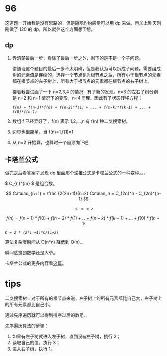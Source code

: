 # 96
这道题一开始我是没有思路的，但是隐隐约约感觉可以用 dp 来做。再加上昨天刚刚做了 120 的 dp，所以就往这个方面想了想。

## dp

1. 弄清楚最后一步，看除了最后一步之外，剩下的是不是一个子问题。

    讲道理这个题目的最后一步不太明确，但是我认为可以拆成子问题。需要组成树的元素值是连续的，选择一个节点作为根节点之后，所有小于根节点的元素都在根节点的左子树上，所有大于根节点的元素都在根节点的右子树上。

    接着我尝试画了一下 n=2,3,4 的情况，有了新的发现。n=3 的左右子树分别是 n=2 和 n=1 情况下的变形，n=4 同理。因此有了状态转移方程：

    *`f(n) = f(n-1)*f(0) + f(n-2)*f(1) + ... + f(n-k)*f(k-1) + ... + f(0)*f(n-1)`*

2. 数组 f 已经弄好了，f(n) 表示 1,2,...,n 有 f(n) 种二叉搜索树。

3. 边界也很简单，当 f(n)=1,f(1)=1

4. 从 n=2 开始算，也算时一个自顶向下吧


## 卡塔兰公式
做完之后看答案才发现 dp 里面那个递推公式是卡塔兰公式的一种变种。。。

$ C_{n}^{m} $ 是组合数。

$$ Catalan_{n+1} = \frac {2(2n+1)}{n+2} Catalan_n = C_{2n}^n - C_{2n}^{n-1} $$ 

$$ <==> $$

$$ f(n) = f(n-1)*f(0) + f(n-2)*f(1) + ... + f(n-k)*f(k-1) + ... + f(0)*f(n-1) $$

*`C = 2 * (2*i +1)*C/(i+2)`*

算法复杂度瞬间从 O(n*n) 降低到 O(n)...

瞬间感觉到数学还是大爷。

卡塔兰公式的更多内容看[这篇](https://baike.baidu.com/item/catalan/7605685?fr=aladdin)。



# tips
二叉搜索树：对于所有的根节点来说，左子树上的所有元素都比自己大，右子树上的所有元素都比自己小。

通过先序遍历就可以得到排序过后的数组。

先序遍历算法的步骤：

1. 如果有左子树就进入左子树，直到没有左子树，执行 2；
2. 读取自己的值，执行 3；
3. 进入右子树，执行 1。
